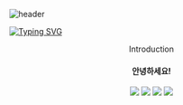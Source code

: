 
![header](https://capsule-render.vercel.app/api?type=waving&color=auto&height=300&section=header&text=Heimerrr%20gitstargam&fontSize=60)


[![Typing SVG](https://readme-typing-svg.herokuapp.com/?lines=Hi+Heimerrr+git+stargram;nice+to+meet+you?center=true)](https://git.io/typing-svg)




<div align=center>
 Introduction <br>
 
 #### 안녕하세요!

</div>

<div align = center>
 <img src="https://img.shields.io/badge/TypeScript-3178C6?style=flat&logo=TypeScript&logoColor=white"/>
 <img src="https://img.shields.io/badge/.NET-512BD4?style=flat&logo=.NET&logoColor=white"/>
 <img src="https://img.shields.io/badge/Python-3376AB?style=flat&logo=Python&logoColor=white"/>
 <img src="https://img.shields.io/badge/C-A8B9CC?style=flat&logo=C&logoColor=white"/>
</div>

